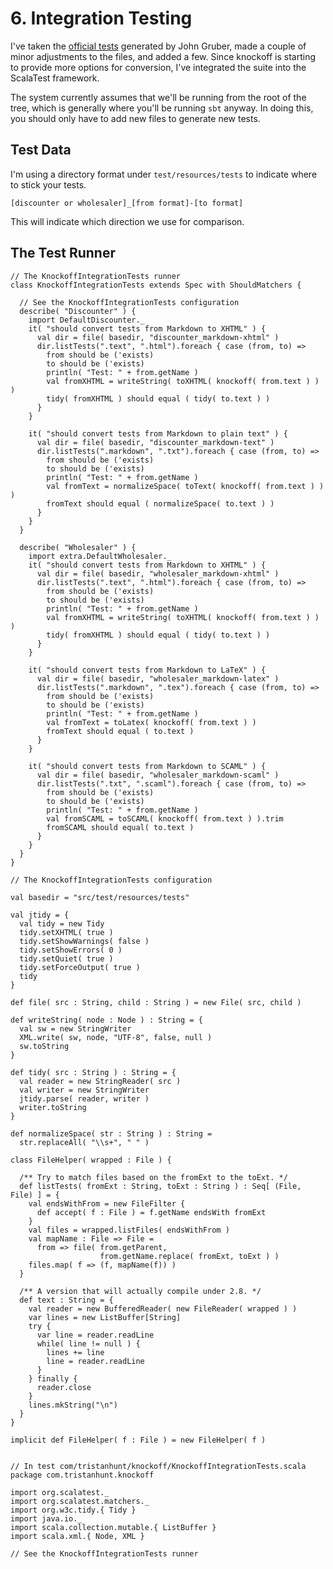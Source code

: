 # 6. Integration Testing #

I've taken the [official tests][1] generated by John Gruber, made a couple of minor
adjustments to the files, and added a few. Since knockoff is starting to provide
more options for conversion, I've integrated the suite into the ScalaTest framework.

The system currently assumes that we'll be running from the root of the tree, which
is generally where you'll be running `sbt` anyway. In doing this, you should only
have to add new files to generate new tests.



## Test Data ##

I'm using a directory format under `test/resources/tests` to indicate where to
stick your tests.

    [discounter or wholesaler]_[from format]-[to format]

This will indicate which direction we use for comparison.



## The Test Runner ##

    // The KnockoffIntegrationTests runner
    class KnockoffIntegrationTests extends Spec with ShouldMatchers {
      
      // See the KnockoffIntegrationTests configuration
      describe( "Discounter" ) {
        import DefaultDiscounter._
        it( "should convert tests from Markdown to XHTML" ) {
          val dir = file( basedir, "discounter_markdown-xhtml" )
          dir.listTests(".text", ".html").foreach { case (from, to) =>
            from should be ('exists)
            to should be ('exists)
            println( "Test: " + from.getName )
            val fromXHTML = writeString( toXHTML( knockoff( from.text ) ) )
            tidy( fromXHTML ) should equal ( tidy( to.text ) )
          }
        }
        
        it( "should convert tests from Markdown to plain text" ) {
          val dir = file( basedir, "discounter_markdown-text" )
          dir.listTests(".markdown", ".txt").foreach { case (from, to) =>
            from should be ('exists)
            to should be ('exists)
            println( "Test: " + from.getName )
            val fromText = normalizeSpace( toText( knockoff( from.text ) ) )
            fromText should equal ( normalizeSpace( to.text ) )
          }
        }
      }
      
      describe( "Wholesaler" ) {
        import extra.DefaultWholesaler._
        it( "should convert tests from Markdown to XHTML" ) {
          val dir = file( basedir, "wholesaler_markdown-xhtml" )
          dir.listTests(".text", ".html").foreach { case (from, to) =>
            from should be ('exists)
            to should be ('exists)
            println( "Test: " + from.getName )
            val fromXHTML = writeString( toXHTML( knockoff( from.text ) ) )
            tidy( fromXHTML ) should equal ( tidy( to.text ) )
          }          
        }
        
        it( "should convert tests from Markdown to LaTeX" ) {
          val dir = file( basedir, "wholesaler_markdown-latex" )
          dir.listTests(".markdown", ".tex").foreach { case (from, to) =>
            from should be ('exists)
            to should be ('exists)
            println( "Test: " + from.getName )
            val fromText = toLatex( knockoff( from.text ) )
            fromText should equal ( to.text )
          }
        }
        
        it( "should convert tests from Markdown to SCAML" ) {
          val dir = file( basedir, "wholesaler_markdown-scaml" )
          dir.listTests(".txt", ".scaml").foreach { case (from, to) =>
            from should be ('exists)
            to should be ('exists)
            println( "Test: " + from.getName )
            val fromSCAML = toSCAML( knockoff( from.text ) ).trim
            fromSCAML should equal( to.text )
          }
        }
      }
    }
    
    // The KnockoffIntegrationTests configuration
    
    val basedir = "src/test/resources/tests"
    
    val jtidy = {
      val tidy = new Tidy
      tidy.setXHTML( true )
      tidy.setShowWarnings( false )
      tidy.setShowErrors( 0 )
      tidy.setQuiet( true )
      tidy.setForceOutput( true )
      tidy
    }
    
    def file( src : String, child : String ) = new File( src, child )
    
    def writeString( node : Node ) : String = {
      val sw = new StringWriter
      XML.write( sw, node, "UTF-8", false, null )
      sw.toString
    }
    
    def tidy( src : String ) : String = {
      val reader = new StringReader( src )
      val writer = new StringWriter
      jtidy.parse( reader, writer )
      writer.toString
    }
    
    def normalizeSpace( str : String ) : String =
      str.replaceAll( "\\s+", " " )

    class FileHelper( wrapped : File ) {
      
      /** Try to match files based on the fromExt to the toExt. */
      def listTests( fromExt : String, toExt : String ) : Seq[ (File, File) ] = {
        val endsWithFrom = new FileFilter {
          def accept( f : File ) = f.getName endsWith fromExt
        }
        val files = wrapped.listFiles( endsWithFrom )
        val mapName : File => File =
          from => file( from.getParent,
                        from.getName.replace( fromExt, toExt ) )
        files.map( f => (f, mapName(f)) )
      }
      
      /** A version that will actually compile under 2.8. */
      def text : String = {
        val reader = new BufferedReader( new FileReader( wrapped ) )
        var lines = new ListBuffer[String]
        try {
          var line = reader.readLine
          while( line != null ) {
            lines += line
            line = reader.readLine
          }
        } finally {
          reader.close
        }
        lines.mkString("\n")
      }
    }
    
    implicit def FileHelper( f : File ) = new FileHelper( f )
    
    
    // In test com/tristanhunt/knockoff/KnockoffIntegrationTests.scala
    package com.tristanhunt.knockoff
    
    import org.scalatest._
    import org.scalatest.matchers._
    import org.w3c.tidy.{ Tidy }
    import java.io._
    import scala.collection.mutable.{ ListBuffer }
    import scala.xml.{ Node, XML }
    
    // See the KnockoffIntegrationTests runner



[1]: http://six.pairlist.net/pipermail/markdown-discuss/2004-December/000909.html
  "official test suite"